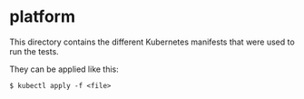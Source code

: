 # platform

This directory contains the different Kubernetes manifests that were used to run the tests.

They can be applied like this:
```
$ kubectl apply -f <file>
```
